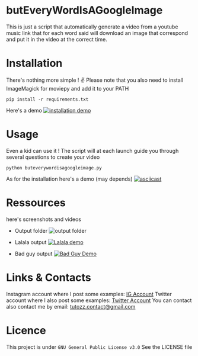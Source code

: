 # butEveryWordIsAGoogleImage
This is just a script that automatically generate a video from a youtube music link that for each word said will download an image that correspond and put it in the video at the correct time.

# Installation
There's nothing more simple ! ✌️
Please note that you also need to install ImageMagick for moviepy and add it to your PATH
```
pip install -r requirements.txt
```
Here's a demo
[![installation demo](https://asciinema.org/a/289475.svg)](https://asciinema.org/a/289475)

# Usage
Even a kid can use it ! 
The script will at each launch guide you through several questions to create your video
```
python buteverywordisagoogleimage.py
```
As for the installation here's a demo (may depends)
[![asciicast](https://asciinema.org/a/289474.svg)](https://asciinema.org/a/289474)

# Ressources
here's screenshots and videos 

- Output folder
![output folder](https://user-images.githubusercontent.com/20740566/71529009-ecdf5280-28e2-11ea-83fd-4f04d766772b.png)

- Lalala output
[![Lalala demo](https://img.youtube.com/vi/eSGm_v872yo/0.jpg)](https://www.youtube.com/watch?v=eSGm_v872yo)

- Bad guy output
[
![Bad Guy Demo](https://img.youtube.com/vi/UQdDWCUcINM/0.jpg)](https://www.youtube.com/watch?v=UQdDWCUcINM)

# Links & Contacts
Instagram account where I post some examples: [IG Account](https://www.instagram.com/buteveryword)
Twitter account where I also post some examples: [Twitter Account](https://www.twitter.com/buteveryword)
You can contact also contact me by email: tutozz.contact@gmail.com

# Licence
This project is under ``` GNU General Public License v3.0 ```
See the LICENSE file
